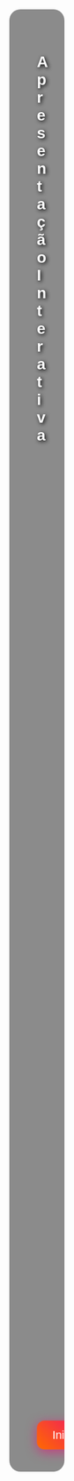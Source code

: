 echo "# Trabalho2.0" >> README.md 
git init 
git add README.md 
git commit -m "primeiro commit" 
git branch -M main 
git remote add origin https://github.com/Apolo1Arthur/Trabalho2.0.git
 git push -u origin main

       
  <!DOCTYPE html>
<html lang="pt-br">
<head>
  <meta charset="UTF-8" />
  <title>Apresentação Oprah Winfrey - Versão Turbinada</title>
  <style>
    * {
      margin: 0; padding: 0; box-sizing: border-box;
    }
    body {
      font-family: 'Arial', sans-serif;
      height: 100vh;
      overflow: hidden;
      background-size: cover;
      background-position: center;
      color: white;
      text-shadow: 2px 2px 7px black;
      transition: background-image 1s ease-in-out;
      display: flex;
      justify-content: center;
      align-items: center;
      background-image: url('st0.jpg');
    }
    #container {
      background-color: rgba(0,0,0,0.45);
      padding: 40px 50px;
      border-radius: 20px;
      max-width: 800px;
      text-align: center;
      min-height: 280px;
      position: relative;
      overflow: hidden;
    }

    h1 {
      font-size: 3rem;
      margin-bottom: 20px;
      animation-duration: 1.2s;
      animation-fill-mode: forwards;
      opacity: 0;
    }

    p {
      font-size: 1.5rem;
      margin-bottom: 25px;
      max-width: 750px;
      animation-duration: 1.2s;
      animation-fill-mode: forwards;
      opacity: 0;
    }

    button {
      padding: 14px 28px;
      font-size: 1.3rem;
      border-radius: 14px;
      border: none;
      cursor: pointer;
      background: linear-gradient(45deg, #ff6a00, #ee0979);
      color: white;
      box-shadow: 0 5px 20px rgba(238, 9, 121, 0.6);
      transition: transform 0.3s ease, background 0.4s ease;
      position: relative;
      animation: btnPulse 2.5s infinite;
      user-select: none;
    }
    button:hover {
      background: linear-gradient(45deg, #ee0979, #ff6a00);
      transform: scale(1.1);
      box-shadow: 0 8px 30px rgba(255, 106, 0, 0.8);
    }

    /* Animações do texto - diferentes por slide */
    @keyframes fadeUp {
      0% {opacity: 0; transform: translateY(20px);}
      100% {opacity: 1; transform: translateY(0);}
    }
    @keyframes glowText {
      0%, 100% { text-shadow: 0 0 10px #ff6a00, 0 0 20px #ee0979; opacity:1; }
      50% { text-shadow: 0 0 20px #ffb347, 0 0 30px #ff4500; opacity:0.8;}
    }
    @keyframes smokeFade {
      0% {opacity: 0; filter: blur(8px) grayscale(40%);}
      100% {opacity: 1; filter: blur(0) grayscale(0);}
    }
    @keyframes meltText {
      0% {opacity:1; transform: translateY(0);}
      100% {opacity:0; transform: translateY(40px) skewX(15deg);}
    }
    @keyframes tremor {
      0%, 100% {transform: translate(0,0);}
      20% {transform: translate(-2px,2px);}
      40% {transform: translate(2px,-2px);}
      60% {transform: translate(-1px,1px);}
      80% {transform: translate(1px,-1px);}
    }
    @keyframes btnPulse {
      0%,100% {transform: scale(1);}
      50% {transform: scale(1.05);}
    }

    /* Contêiner que fará transição com efeito explodir/fade */
    .fade-out {
      animation: fadeOutExplode 0.7s forwards;
    }
    @keyframes fadeOutExplode {
      0% {opacity: 1; transform: scale(1);}
      100% {opacity: 0; transform: scale(1.4) rotate(20deg);}
    }
    .fade-in {
      animation: fadeInAppear 1s forwards;
    }
    @keyframes fadeInAppear {
      0% {opacity: 0; transform: scale(0.85);}
      100% {opacity: 1; transform: scale(1);}
    }

  </style>
</head>
<body>
  <div id="container">
    <h1 id="title">Apresentação Interativa</h1>
    <p id="text">Bem-vindo! Clique para iniciar a jornada inspiradora de Oprah Winfrey.</p>
    <button id="btn">Iniciar</button>
  </div>

  <audio id="bgMusic" loop></audio>
  <audio id="transitionSound"></audio>
  <audio id="clickSound" src="click.wav"></audio>

  <script>
    const slides = [
      {
        bg: "st1.gif",
        text: "Introdução: Oprah Winfrey é um dos maiores exemplos de superação e sucesso. De uma infância pobre ao topo da mídia mundial.",
        music: "musica.mp3",
        effect: "glowText",
        transitionEffect: "fadeOutExplode",
        clickSound: "click.wav"
      },
      {
        bg: "st2.gif",
        text: "Infância difícil: Nasceu em uma família pobre nos EUA. Sofreu abuso, fome e dificuldades escolares, mas nunca desistiu.",
        music: "musica1.mp3",
        effect: "smokeFade",
        transitionEffect: "fadeOutExplode",
        clickSound: "click2.wav"
      },
      {
        bg: "st3.gif",
        text: "Início da carreira: Aos 19 anos começou como apresentadora de rádio. Sua empatia a tornou rapidamente querida.",
        music: "musica.mp3",
        effect: "fadeUp",
        transitionEffect: "fadeOutExplode",
        clickSound: "click.wav"
      },
      {
        bg: "st4.gif",
        text: "Ascensão: Criou o The Oprah Winfrey Show, revolucionando o talk show americano e se tornando uma referência mundial.",
        music: "musica1.mp3",
        effect: "tremor",
        transitionEffect: "fadeOutExplode",
        clickSound: "click3.wav"
      },
      {
        bg: "st5.gif",
        text: "Empreendedora: Fundou sua própria produtora e canal, tornando-se a primeira mulher negra bilionária dos EUA.",
        music: "musica.mp3",
        effect: "meltText",
        transitionEffect: "fadeOutExplode",
        clickSound: "click.wav"
      },
      {
        bg: "st6.jpg",
        text: "Legado: Além do sucesso financeiro, Oprah é símbolo de inspiração, filantropia e voz ativa por igualdade.",
        music: "musica1.mp3",
        effect: "glowText",
        transitionEffect: "fadeOutExplode",
        clickSound: "click2.wav"
      }
    ];

    const container = document.getElementById("container");
    const title = document.getElementById("title");
    const text = document.getElementById("text");
    const btn = document.getElementById("btn");
    const bgMusic = document.getElementById("bgMusic");
    const transitionSound = document.getElementById("transitionSound");
    const clickSound = document.getElementById("clickSound");

    let index = 0;

    // Função para trocar música com fade out e fade in
    function changeMusic(newSrc) {
      if (bgMusic.src.includes(newSrc)) return; // mesma música, não troca
      let vol = 1;
      const fadeOutInterval = setInterval(() => {
        vol -= 0.1;
        if (vol <= 0) {
          clearInterval(fadeOutInterval);
          bgMusic.src = newSrc;
          bgMusic.play();
          const fadeInInterval = setInterval(() => {
            vol += 0.1;
            if (vol >= 1) {
              clearInterval(fadeInInterval);
            }
            bgMusic.volume = vol;
          }, 100);
        }
        bgMusic.volume = vol;
      }, 100);
    }

    function playTransitionSound(src) {
      transitionSound.src = src;
      transitionSound.currentTime = 0;
      transitionSound.play();
    }

    function playClickSound(src) {
      clickSound.src = src;
      clickSound.currentTime = 0;
      clickSound.play();
    }

    function applyEffect(effectName, element) {
      // Remove animações anteriores
      element.style.animation = 'none';
      void element.offsetWidth; // trigger reflow
      element.style.animation = effectName + ' 1.2s ease forwards';
    }

    function nextSlide() {
      if (index >= slides.length) return;

      playClickSound(slides[index].clickSound);
      container.classList.add('fade-out');

      // Ao terminar a animação fade-out, troca conteúdo e inicia fade-in
      container.addEventListener('animationend', () => {
        container.classList.remove('fade-out');
        container.classList.add('fade-in');

        const slide = slides[index];
        document.body.style.backgroundImage = `url('${slide.bg}')`;
        title.textContent = "Oprah Winfrey";
        text.textContent = slide.text;
        btn.textContent = index === slides.length - 1 ? "Finalizar" : "Continuar";

        applyEffect(slide.effect, text);
        applyEffect(slide.effect, title);

        changeMusic(slide.music);
        playTransitionSound("ip.wav");

        index++;

        container.addEventListener('animationend', () => {
          container.classList.remove('fade-in');
        }, { once: true });
      },
